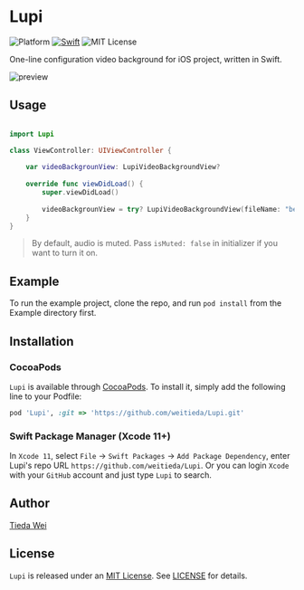 # Lupi

![Platform](https://img.shields.io/badge/platforms-iOS-333333.svg)
[![Swift](https://img.shields.io/badge/Swift-5.0-orange.svg)](https://swift.org)
![MIT License](https://img.shields.io/badge/license-MIT-blue.svg)

One-line configuration video background for iOS project, written in Swift.

![preview](demo.gif)

## Usage

```swift

import Lupi

class ViewController: UIViewController {
    
    var videoBackgrounView: LupiVideoBackgroundView?
    
    override func viewDidLoad() {
        super.viewDidLoad()
        
        videoBackgrounView = try? LupiVideoBackgroundView(fileName: "beach", in: view)
    }
}
```
> By default, audio is muted. Pass `isMuted: false` in initializer if you want to turn it on.


## Example

To run the example project, clone the repo, and run `pod install` from the Example directory first.

## Installation

### CocoaPods

`Lupi` is available through [CocoaPods](https://cocoapods.org). To install
it, simply add the following line to your Podfile:

```ruby
pod 'Lupi', :git => 'https://github.com/weitieda/Lupi.git'
```
### Swift Package Manager (Xcode 11+)

In `Xcode 11`, select `File` -> `Swift Packages` -> `Add Package Dependency`, enter Lupi's repo URL `https://github.com/weitieda/Lupi`. Or you can login `Xcode` with your `GitHub` account and just type `Lupi` to search.
 
## Author

[Tieda Wei](https://tiedawei.com)

## License

`Lupi` is released under an [MIT License](https://opensource.org/licenses/MIT). See [LICENSE](LICENSE) for details.

